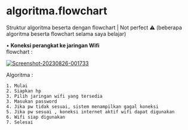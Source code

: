 # algoritma.flowchart
Struktur algoritma beserta dengan flowchart | Not perfect ⚠️ (beberapa algoritma beserta flowchart selama saya belajar)

• **Koneksi perangkat ke jaringan Wifi** <br>
  flowchart  :
  
<a href="https://ibb.co/HXmfQb6"><img src="https://i.ibb.co/KmCpHfd/Screenshot-20230826-001733.jpg" alt="Screenshot-20230826-001733" border="0"></a>

  Algoritma  :
```
1. Mulai
2. Siapkan hp
3. Pilih jaringan wifi yang tersedia
3. Masukan password
4. Jika pw tidak sesuai, sistem menampilkan gagal koneksi
5. Jika pw sesuai , koneksi internet aktif wifi dapat digunakan
6. Wifi siap digunakan 
7. Selesai
```
